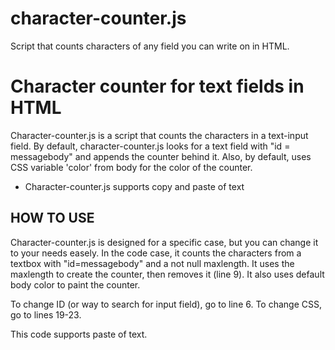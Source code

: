 # character-counter.js
Script that counts characters of any field you can write on in HTML.
<h1>Character counter for text fields in HTML</h1>
Character-counter.js is a script that counts the characters in a text-input field. By default, character-counter.js looks for a text field
with "id = messagebody" and appends the counter behind it.
Also, by default, uses CSS variable 'color' from body for the color of the counter.
<ul>
<li>Character-counter.js supports copy and paste of text</li>
</ul>


<h2>HOW TO USE</h2>

Character-counter.js is designed for a specific case, but you can change it to your needs easely.
In the code case, it counts the characters from a textbox with "id=messagebody" and a not null maxlength. It uses the maxlength to create the counter, then removes it (line 9).
It also uses default body color to paint the counter.

To change ID (or way to search for input field), go to line 6.
To change CSS, go to lines 19-23.

This code supports paste of text.
